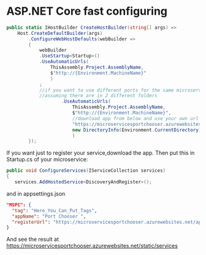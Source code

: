 # ASP.NET Core fast configuring

```csharp
public static IHostBuilder CreateHostBuilder(string[] args) =>
    Host.CreateDefaultBuilder(args)
        .ConfigureWebHostDefaults(webBuilder =>
        {
            webBuilder
            .UseStartup<Startup>()
            .UseAutomaticUrls(
                ThisAssembly.Project.AssemblyName,
                $"http://{Environment.MachineName}"
                )
            ;
            //if you want to use different ports for the same microservice
            //assuming there are in 2 different folders
                    .UseAutomaticUrls(
                        ThisAssembly.Project.AssemblyName,
                        $"http://{Environment.MachineName}",
                        //download app from below and use your own url
                        "https://microservicesportchooser.azurewebsites.net/",
                        new DirectoryInfo(Environment.CurrentDirectory).Name
                        )
        });

```

If you want just to register your service,download the app.
Then put this in Startup.cs of your microservice:
```csharp
public void ConfigureServices(IServiceCollection services)
{
   services.AddHostedService<DiscoveryAndRegister>();
```

and in appsettings.json
```json
"MSPC": {
  "tag": "Here_You_Can_Put_Tags",
  "appName": "Port Chooser ",
  "registerUrl": "https://microservicesportchooser.azurewebsites.net/api/v1/",
}
```
And see the result at https://microservicesportchooser.azurewebsites.net/static/services
